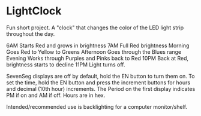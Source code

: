 # LightClock

Fun short project.  A "clock" that changes the color of the LED light strip throughout the day.

6AM Starts Red and grows in brightness
7AM Full Red brightness
Morning Goes Red to Yellow to Greens
Afternoon Goes through the Blues range
Evening Works through Purples and Pinks back to Red
10PM Back at Red, brightness starts to decline
11PM Light turns off.

SevenSeg displays are off by default, hold the EN button to turn them on.
To set the time, hold the EN button and press the increment buttons for hours and decimal (10th hour) increments.  The Period on the first display indicates PM if on and AM if off.  Hours are in hex.

Intended/recommended use is backlighting for a computer monitor/shelf.